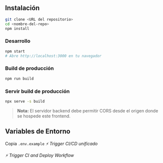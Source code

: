 ## Instalación
```bash
git clone <URL del repositorio>
cd <nombre-del-repo>
npm install
```

### Desarrollo
```bash
npm start
# Abre http://localhost:3000 en tu navegador
```

### Build de producción
```bash
npm run build
```

### Servir build de producción
```bash
npx serve -s build
```

> **Nota:** El servidor backend debe permitir CORS desde el origen donde se hospede este frontend.

## Variables de Entorno
Copia `.env.example`
_⚡ Trigger CI/CD unificado_

_⚡ Trigger CI and Deploy Workflow_
